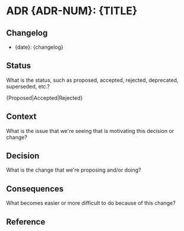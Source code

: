 # ADR {ADR-NUM}: {TITLE}

## Changelog
- {date}: {changelog}

## Status

What is the status, such as proposed, accepted, rejected, deprecated, superseded, etc.?

{Proposed|Accepted|Rejected}

## Context

What is the issue that we're seeing that is motivating this decision or change?

## Decision

What is the change that we're proposing and/or doing?

## Consequences

What becomes easier or more difficult to do because of this change?

## Reference